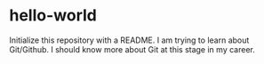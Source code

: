 # hello-world
Initialize this repository with a README.
I am trying to learn about Git/Github.  I should know more about Git at this stage in my career.
